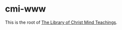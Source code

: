 # cmi-www

This is the root of [The Library of Christ Mind
Teachings](https://www.christmind.info).

